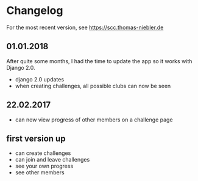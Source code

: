 # Changelog #

For the most recent version, see https://scc.thomas-niebler.de

## 01.01.2018 ##
After quite some months, I had the time to update the app
so it works with Django 2.0.
* django 2.0 updates
* when creating challenges, all possible clubs can now be
seen

## 22.02.2017 ##
* can now view progress of other members on a challenge page

## first version up ##
* can create challenges
* can join and leave challenges
* see your own progress
* see other members